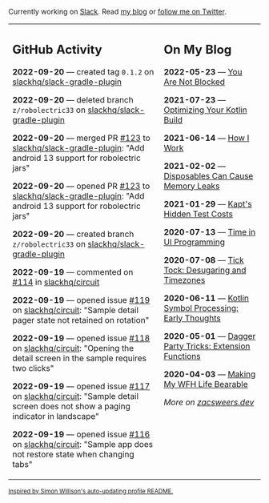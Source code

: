 Currently working on [Slack](https://slack.com/). Read [my blog](https://zacsweers.dev/) or [follow me on Twitter](https://twitter.com/ZacSweers).

<table><tr><td valign="top" width="60%">

## GitHub Activity
<!-- githubActivity starts -->
**2022-09-20** — created tag `0.1.2` on [slackhq/slack-gradle-plugin](https://github.com/slackhq/slack-gradle-plugin)

**2022-09-20** — deleted branch `z/robolectric33` on [slackhq/slack-gradle-plugin](https://github.com/slackhq/slack-gradle-plugin)

**2022-09-20** — merged PR [#123](https://github.com/slackhq/slack-gradle-plugin/pull/123) to [slackhq/slack-gradle-plugin](https://github.com/slackhq/slack-gradle-plugin): "Add android 13 support for robolectric jars"

**2022-09-20** — opened PR [#123](https://github.com/slackhq/slack-gradle-plugin/pull/123) to [slackhq/slack-gradle-plugin](https://github.com/slackhq/slack-gradle-plugin): "Add android 13 support for robolectric jars"

**2022-09-20** — created branch `z/robolectric33` on [slackhq/slack-gradle-plugin](https://github.com/slackhq/slack-gradle-plugin)

**2022-09-19** — commented on [#114](https://github.com/slackhq/circuit/pull/114#issuecomment-1251756143) in [slackhq/circuit](https://github.com/slackhq/circuit)

**2022-09-19** — opened issue [#119](https://github.com/slackhq/circuit/issues/119) on [slackhq/circuit](https://github.com/slackhq/circuit): "Sample detail pager state not retained on rotation"

**2022-09-19** — opened issue [#118](https://github.com/slackhq/circuit/issues/118) on [slackhq/circuit](https://github.com/slackhq/circuit): "Opening the detail screen in the sample requires two clicks"

**2022-09-19** — opened issue [#117](https://github.com/slackhq/circuit/issues/117) on [slackhq/circuit](https://github.com/slackhq/circuit): "Sample detail screen does not show a paging indicator in landscape"

**2022-09-19** — opened issue [#116](https://github.com/slackhq/circuit/issues/116) on [slackhq/circuit](https://github.com/slackhq/circuit): "Sample app does not restore state when changing tabs"
<!-- githubActivity ends -->
</td><td valign="top" width="40%">

## On My Blog
<!-- blog starts -->
**2022-05-23** — [You Are Not Blocked](https://www.zacsweers.dev/you-are-not-blocked/)

**2021-07-23** — [Optimizing Your Kotlin Build](https://www.zacsweers.dev/optimizing-your-kotlin-build/)

**2021-06-14** — [How I Work](https://www.zacsweers.dev/how-i-work/)

**2021-02-02** — [Disposables Can Cause Memory Leaks](https://www.zacsweers.dev/disposables-can-cause-memory-leaks/)

**2021-01-29** — [Kapt's Hidden Test Costs](https://www.zacsweers.dev/kapts-hidden-test-costs/)

**2020-07-13** — [Time in UI Programming](https://www.zacsweers.dev/time-in-ui/)

**2020-07-08** — [Tick Tock: Desugaring and Timezones](https://www.zacsweers.dev/ticktock-desugaring-timezones/)

**2020-06-11** — [Kotlin Symbol Processing: Early Thoughts](https://www.zacsweers.dev/kotlin-symbol-processor-early-thoughts/)

**2020-05-01** — [Dagger Party Tricks: Extension Functions](https://www.zacsweers.dev/dagger-party-tricks-extension-functions/)

**2020-04-03** — [Making My WFH Life Bearable](https://www.zacsweers.dev/making-wfh-life-bearable/)
<!-- blog ends -->
_More on [zacsweers.dev](https://zacsweers.dev/)_
</td></tr></table>

<sub><a href="https://simonwillison.net/2020/Jul/10/self-updating-profile-readme/">Inspired by Simon Willison's auto-updating profile README.</a></sub>